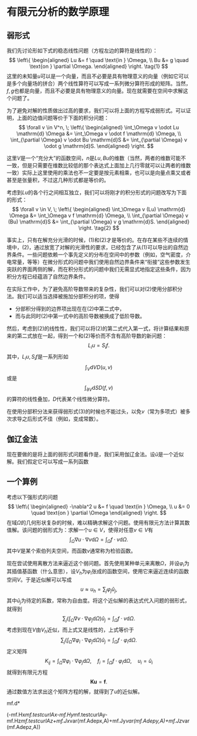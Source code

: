 # 有限元分析的数学原理

## 弱形式
我们先讨论形如下式的稳态线性问题（方程左边的算符是线性的）：
$$
\left\{
    \begin{aligned}
        Lu &= f \quad \text{in } \Omega, \\
        Bu &= g \quad \text{on } \partial \Omega.
    \end{aligned}
\right.
\tag{1}
$$
这里的未知量$u$可以是一个向量，而且不必要是具有物理意义的向量（例如它可以是多个向量场的拼合）两个线性算符可以写成一系列微分算符形成的矩阵。当然，$f,g$也都是向量，而且不必要是具有物理意义的向量。现在就需要在空间中求解这个问题了。

为了避免对解的性质做出过高的要求，我们可以将上面的方程写成弱形式。可以证明，上面的边值问题等价于下面的积分问题：
$$
\forall v \in V^n, \;
\left\{
    \begin{aligned}
        \int_\Omega v \odot Lu  \mathrm{d} \Omega &= \int_\Omega v \odot f \mathrm{d} \Omega, \\
        \int_{\partial \Omega} v \odot Bu  \mathrm{d}S &= \int_{\partial \Omega} v \odot g \mathrm{d}S. 
    \end{aligned}
\right.
$$

这里$V$是一个“充分大”的函数空间，$n$是$Lu,Bu$的维数（当然，两者的维数可能不一致，但是只需要在维数比较低的那个表达式上面加上几行零就可以让两者的维数一致）实际上这里使用的乘法也不一定要是按元素相乘，也可以是向量点乘又或者甚至是张量积，不过这几种形式都是等价的。

考虑到$Lu$的各个行之间相互独立，我们可以将刚才的积分形式的问题改写为下面的形式：
$$
\forall v \in V, \;
\left\{
    \begin{aligned}
        \int_\Omega v (Lu)  \mathrm{d} \Omega &= \int_\Omega v  f \mathrm{d} \Omega, \\
        \int_{\partial \Omega} v (Bu)  \mathrm{d}S &= \int_{\partial \Omega} v g \mathrm{d}S. 
    \end{aligned}
\right.
\tag{2}
$$

事实上，只有在解充分光滑的时候，$(1)$和$(2)$才是等价的。在存在某些不连续的情境中，$(2)$，通过放宽了对解的光滑性的要求，已经包含了从$(1)$可以导出的自然边界条件。一些问题依赖一个事先定义的分布在空间中的参数（例如，空气密度，介电常量，等等）在微分形式的问题中我们使用自然边界条件来“衔接”这些参数发生突跃的界面两侧的解，而在积分形式的问题中我们无需显式地指定这些条件，因为积分方程已经蕴涵了自然边界条件。

在实际工作中，为了避免高阶导数带来的复杂性，我们可以对$(2)$使用分部积分法。我们可以适当选择被施加分部积分的项，使得
- 分部积分得到的边界项出现在在$(2)$中第二式中，
- 而与此同时$(2)$中第一式中的高阶导数被换成了低阶导数。
 
然后，考虑到$(2)$的线性性，我们可以将$(2)$的第二式代入第一式，将计算结果和原来的第二式放在一起，得到一个和$(2)$等价而不含有高阶导数的新问题：
$$
L_i u = S_i f. \tag{3}
$$
其中，$L_i u, S_i f$是一系列形如
$$
\int_V \mathrm{d}V D(u, v) 
$$
或是
$$
\int_{\partial V} \mathrm{d}S D(f, v)
$$
的算符的线性叠加，$D$代表某个线性微分算符。

在使用分部积分法来获得弱形式$(3)$的时候也不能过头，以免$v$（常为多项式）被多次求导之后形式不佳（例如，变成常数）。

## 伽辽金法
现在要做的是将上面的弱形式问题看作是，我们采用伽辽金法。设$\tilde{u}$是一个近似解。我们假定它可以写成一系列函数

## 一个算例
考虑以下强形式的问题
$$
\left\{
    \begin{aligned}
        -\nabla^2 u &= f \quad \text{in } \Omega, \\
        u &= 0 \quad \text{on } \partial \Omega
    \end{aligned}
\right.
$$
在域$\Omega$的几何形状复杂的时候，难以精确求解这个问题。使用有限元方法计算其数值解。该问题的弱形式为：求解一个$u\in V$，使得对任意$v \in V$有
$$
\int_\Omega \nabla u \cdot \nabla v \mathrm{d}\Omega = \int_\Omega f \cdot v \mathrm{d} \Omega.
$$
其中$V$是某个索伯列夫空间，而函数$v$通常称为检验函数。

现在尝试使用离散方法来逼近这个弱问题。首先使用某种单元来离散$\Omega$，并设$\varphi_i$为其插值基函数（什么意思），设$V_h$为$\varphi_i$张成的函数空间，使用它来逼近连续的函数空间$V$。于是近似解可以写成
$$
u \approx u_h = \sum_j \varphi_j \hat{u}_j,
$$
其中$\hat{u}_j$为待定的系数，常称为自由度。将这个近似解的表达式代入问题的弱形式，就得到
$$
\sum_j \left( \int_\Omega \nabla v \cdot \nabla \varphi_j \mathrm{d}\Omega \right) \hat{u}_j = \int_\Omega f \cdot v \mathrm{d} \Omega.
$$
考虑到现在$V$由$V_h$近似，而上式又是线性的，上式等价于
$$
\sum_j \left( \int_\Omega \nabla \varphi_i \cdot \nabla \varphi_j  \mathrm{d}\Omega\right) \hat{u}_j = \int_\Omega f \cdot \varphi_i \mathrm{d} \Omega.
$$
定义矩阵
$$
K_{ij} = \int_\Omega \nabla \varphi_i \cdot \nabla \varphi_j \mathrm{d}\Omega, \quad f_i = \int_\Omega f \cdot \varphi_i \mathrm{d} \Omega, \quad u_i = \hat{u}_i
$$
就得到有限元方程
$$
\boldsymbol{K} \boldsymbol{u} = \boldsymbol{f}.
$$
通过数值方法求出这个矩阵方程的解，就得到了$u$的近似解。

mf.d*

(-mf.Hx*mf.testcurlAx-mf.Hy*mf.testcurlAy-mf.Hz*mf.testcurlAz+mf.Jx*var(mf.Adepx,A)+mf.Jy*var(mf.Adepy,A)+mf.Jz*var(mf.Adepz,A))